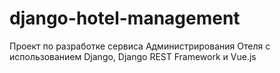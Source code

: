 # django-hotel-management
Проект по разработке сервиса Администрирования Отеля с использованием Django, Django REST Framework и Vue.js
